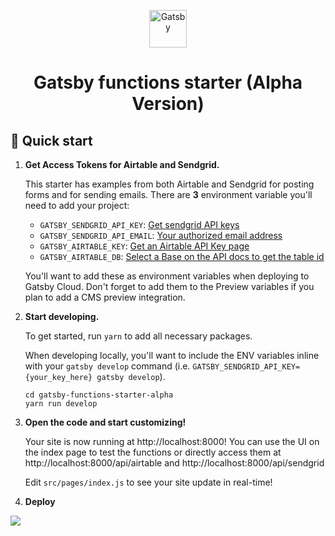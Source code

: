 <p align="center">
  <a href="https://www.gatsbyjs.com/?utm_source=starter&utm_medium=readme&utm_campaign=gatsby-functions-starter-alpha">
    <img alt="Gatsby" src="https://www.gatsbyjs.com/Gatsby-Monogram.svg" width="60" />
  </a>
</p>
<h1 align="center">
  Gatsby functions starter (Alpha Version)
</h1>

## 🚀 Quick start

1.  **Get Access Tokens for Airtable and Sendgrid.**

    This starter has examples from both Airtable and Sendgrid for posting forms and for sending emails. There are **3** environment variable you'll need to add your project:
    - `GATSBY_SENDGRID_API_KEY`: [Get sendgrid API keys](https://sendgrid.com/docs/ui/account-and-settings/api-keys/)
    - `GATSBY_SENDGRID_API_EMAIL`: [Your authorized email address](https://sendgrid.com/docs/glossary/sender-authentication/)
    - `GATSBY_AIRTABLE_KEY`: [Get an Airtable API Key page](https://support.airtable.com/hc/en-us/articles/219046777-How-do-I-get-my-API-key-)
    - `GATSBY_AIRTABLE_DB`: [Select a Base on the API docs to get the table id](https://airtable.com/api)

    You'll want to add these as environment variables when deploying to Gatsby Cloud. Don't forget to add them to the Preview variables if you plan to add a CMS preview integration. 


2.  **Start developing.**

    To get started, run `yarn` to add all necessary packages.

    When developing locally, you'll want to include the ENV variables inline with your `gatsby develop` command (i.e. `GATSBY_SENDGRID_API_KEY={your_key_here} gatsby develop`).


    ```shell
    cd gatsby-functions-starter-alpha
    yarn run develop
    ```

3.  **Open the code and start customizing!**

    Your site is now running at http://localhost:8000! You can use the UI on the index page to test the functions or directly access them at http://localhost:8000/api/airtable and http://localhost:8000/api/sendgrid

    Edit `src/pages/index.js` to see your site update in real-time!

4.  **Deploy**

  [<img src="https://www.gatsbyjs.com/deploynow.svg">](https://www.gatsbyjs.com/dashboard/deploynow?url=https://github.com/jsumnersmith/gatsby-functions-starter-alpha)
